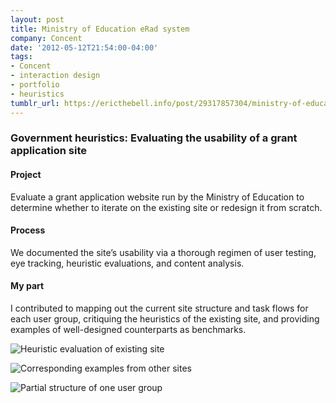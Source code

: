 ```yaml
---
layout: post
title: Ministry of Education eRad system
company: Concent
date: '2012-05-12T21:54:00-04:00'
tags:
- Concent
- interaction design
- portfolio
- heuristics
tumblr_url: https://ericthebell.info/post/29317857304/ministry-of-education-erad-system
---
```

### Government heuristics: Evaluating the usability of a grant application site

#### Project

Evaluate a grant application website run by the Ministry of Education to determine whether to iterate on the existing site or redesign it from scratch.

#### Process

We documented the site’s usability via a thorough regimen of user testing, eye tracking, heuristic evaluations, and content analysis.

#### My part

I contributed to mapping out the current site structure and task flows for each user group, critiquing the heuristics of the existing site, and providing examples of well-designed counterparts as benchmarks.

![Heuristic evaluation of existing site](https://64.media.tumblr.com/4f17f01b50bf48f14d80cdb1eebfcdb9/24443d64f640fa6b-00/s540x810/aa2afb10693fb6aca53582bc9a2f267cf168d4b5.jpg)

![Corresponding examples from other sites](https://64.media.tumblr.com/77edf87e00e8d51765923bd3ced203b5/24443d64f640fa6b-32/s540x810/4a4e5f878d4e80c9a665a2fb08d91ae4ee47398b.jpg)

![Partial structure of one user group](https://64.media.tumblr.com/c219cdb2a72bbba37499b0bacd3acda7/24443d64f640fa6b-15/s540x810/cc813bc27671e1c59a671cc51a0763ac55521995.png)

